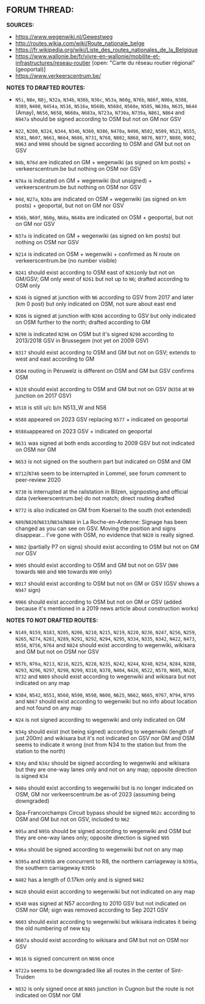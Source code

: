 ﻿**FORUM THREAD:**
- 


**SOURCES:**
- https://www.wegenwiki.nl/Gewestweg
- http://routes.wikia.com/wiki/Route_nationale_belge
- https://fr.wikipedia.org/wiki/Liste_des_routes_nationales_de_la_Belgique
- https://www.wallonie.be/fr/vivre-en-wallonie/mobilite-et-infrastructures/reseau-routier [open: "Carte du réseau routier régional" (geoportal)]
- https://www.verkeerscentrum.be/


**NOTES TO DRAFTED ROUTES:**
- `N5i`, `N8e`, `N8j`, `N32a`, `N34b`, `N36b`, `N36c`, `N53a`, `N60g`, `N76b`, `N86f`, `N90a`, `N388`, `N389`, `N408`, `N454a`, `N516`, `N516a`, `N568b`, `N568d`, `N568e`, `N585`, `N630a`, `N635`, `N644` (Amay), `N656`, `N658`, `N660a`, `N683a`, `N723a`, `N730a`, `N739a`, `N861`, `N864` and `N947a` should be signed according to OSM but not on GM nor GSV
- `N22`, `N200`, `N324`, `N344`, `N346`, `N360`, `N386`, `N470a`, `N496`, `N502`, `N509`, `N521`, `N555`, `N581`, `N607`, `N661`, `N664`, `N686`, `N731`, `N768`, `N802`, `N868`, `N876`, `N877`, `N880`, `N902`, `N963` and `N998` should be signed according to OSM and GM but not on GSV

- `N4b`, `N76d` are indicated on GM + wegenwiki (as signed on km posts) + verkeerscentrum.be but nothing on OSM nor GSV
- `N76a` is indicated on GM + wegenwiki (but unsigned) + verkeerscentrum.be but nothing on OSM nor GSV
- `N4d`, `N27a`, `N30a` are indicated on OSM + wegenwiki (as signed on km posts) + geoportal, but not on GM nor GSV
- `N56b`, `N60f`, `N60g`, `N68a`, `N640a` are indicated on OSM + geoportal, but not on GM nor GSV
- `N37a` is indicated on GM + wegenwiki (as signed on km posts) but nothing on OSM nor GSV
- `N214` is indicated on OSM + wegenwiki + confirmed as N route on verkeerscentrum.be (no number visible)
- `N241` should exist according to OSM east of `N261`only but not on GM/GSV; GM only west of `N261` but not up to `N6`; drafted according to OSM only
- `N246` is signed at junction with `N6` according to GSV from 2017 and later (km 0 post) but only indicated on OSM, not sure about east end
- `N266` is signed at junction with `N266` according to GSV but only indicated on OSM further to the north; drafted according to GM
- `N290` is indicated `N296` on OSM but it's signed `N290` according to 2013/2018 GSV in Brussegem (not yet on 2009 GSV)
- `N317` should exist according to OSM and GM but not on GSV; extends to west and east according to GM
- `N504` routing in Péruwelz is different on OSM and GM but GSV confirms OSM
- `N320` should exist according to OSM and GM but not on GSV (`N358` at `N9` junction on 2017 GSV)
- `N518` is still u/c b/n N513_W and N58
- `N588` appeared on 2023 GSV replacing `N577` + indicated on geoportal
- `N588a`appeared on 2023 GSV + indicated on geoportal
- `N631` was signed at both ends according to 2009 GSV but not indicated on OSM nor GM
- `N653` is not signed on the southern part but indicated on OSM and GM
- `N712`/`N746` seem to be interrupted in Lommel, see forum comment to peer-review 2020
- `N730` is interrupted at the railstation in Bilzen, signposting and official data (verkeerscentrum.be) do not match; direct routing drafted
- `N772` is also indicated on GM from Koersel to the south (not extended)
- `N89`/`N820`/`N833`/`N834`/`N860` in La Roche-en-Ardenne: Signage has been changed as you can see on GSV. Moving the position and signs disappear... I've gone with OSM, no evidence that `N820` is really signed.
- `N862` (partially P7 on signs) should exist according to OSM but not on GM nor GSV
- `N905` should exist according to OSM and GM but not on GSV (`N80` towards `N80` and `N90` towards `N90` only)
- `N917` should exist according to OSM but not on GM or GSV (GSV shows a `N947` sign)
- `N966` should exist according to OSM but not on GM or GSV (added because it's mentioned in a 2019 news article about construction works)

**NOTES TO NOT DRAFTED ROUTES:**
- `N149`, `N159`, `N183`, `N205`, `N206`, `N210`, `N215`, `N219`, `N220`, `N236`, `N247`, `N256`, `N259`, `N265`, `N274`, `N281`, `N289`, `N291`, `N292`, `N294`, `N295`, `N334`, `N335`, `N342`, `N422`, `N473`, `N556`, `N756`, `N764` and `N824` should exist according to wegenwiki, wikisara and GM but not on OSM nor GSV
- `N57b`, `N76a`, `N213`, `N216`, `N225`, `N228`, `N235`, `N242`, `N244`, `N248`, `N254`, `N284`, `N288`, `N293`, `N296`, `N297`, `N298`, `N299`, `N310`, `N378`, `N404`, `N426`, `N522`, `N578`, `N605`, `N628`, `N732` and `N869` should exist according to wegenwiki and wikisara but not indicated on any map
- `N384`, `N542`, `N551`, `N560`, `N590`, `N598`, `N600`, `N625`, `N662`, `N665`, `N767`, `N794`, `N795` and `N867` should exist according to wegenwiki but no info about location and not found on any map

- `N24` is not signed according to wegenwiki and only indicated on GM
- `N34g` should exist (not being signed) according to wegenwiki (length of just 200m) and wikisara but it's not indicated on GSV nor GM and OSM seems to indicate it wrong (not from N34 to the station but from the station to the north)
- `N34y` and `N34z` should be signed according to wegenwiki and wikisara but they are one-way lanes only and not on any map; opposite direction is signed `N34`
- `N40a` should exist according to wegenwiki but is no longer indicated on OSM, GM nor verkeerscentrum.be as-of 2023 (assuming being downgraded)
- Spa-Francorchamps Circuit bypass should be signed `N62c` according to OSM and GM but not on GSV, included to `N62`
- `N95a` and `N95b` should be signed according to wegenwiki and OSM but they are one-way lanes only; opposite direction is signed `N95`
- `N96a` should be signed according to wegenwiki but not on any map
- `N395a` and `N395b` are concurrent to R8, the northern carriageway is `N395a`, the southern carriageway `N395b`
- `N402` has a length of 0.17km only and is signed `N462`
- `N420` should exist according to wegenwiki but not indicated on any map
- `N540` was signed at N57 according to 2010 GSV but not indicated on OSM nor GM; sign was removed according to Sep 2021 GSV
- `N603` should exist according to wegenwiki but wikisara indicates it being the old numbering of new `N3g`
- `N607a` should exist according to wikisara and GM but not on OSM nor GSV
- `N616` is signed concurrent on `N696` once
- `N722a` seems to be downgraded like all routes in the center of Sint-Truiden
- `N832` is only signed once at `N865` junction in Cugnon but the route is not indicated on OSM nor GM
